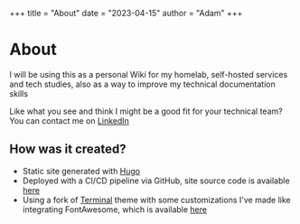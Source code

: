 +++
title = "About"
date = "2023-04-15"
author = "Adam"
+++

# About
I will be using this as a personal Wiki for my homelab, self-hosted services and tech studies, also as a way to improve my technical documentation skills

Like what you see and think I might be a good fit for your technical team? You can contact me on [LinkedIn](https://www.linkedin.com/in/adam-rogers-098466258/)

## How was it created?
- Static site generated with [Hugo](https://gohugo.io/)
- Deployed with a CI/CD pipeline via GitHub, site source code is available [here](https://github.com/addzey/addzey.dev)
- Using a fork of [Terminal](https://github.com/panr/hugo-theme-terminal) theme with some customizations I've made like integrating FontAwesome, which is available [here](https://github.com/addzey/hugo-theme-terminal)